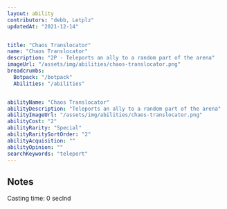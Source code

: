 ```yaml
---
layout: ability
contributors: "debb, Letplz"
updatedAt: "2021-12-14"


title: "Chaos Translocator"
name: "Chaos Translocator"
description: "2P - Teleports an ally to a random part of the arena"
imageUrl: "/assets/img/abilities/chaos-translocator.png"
breadcrumbs:
  Botpack: "/botpack"
  Abilities: "/abilities"


abilityName: "Chaos Translocator"
abilityDescription: "Teleports an ally to a random part of the arena"
abilityImageUrl: "/assets/img/abilities/chaos-translocator.png"
abilityCost: "2"
abilityRarity: "Special"
abilityRaritySortOrder: "2"
abilityAcquisition: ""
abilityOpinion: ""
searchKeywords: "teleport"
---
```


## Notes
Casting time: 0 seclnd
